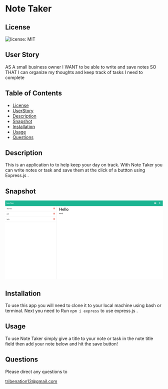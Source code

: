 #                                                    Note Taker


## License
![license: MIT](https://img.shields.io/badge/License-MIT-yellow.svg) 


## User Story
AS A small business owner
I WANT to be able to write and save notes
SO THAT I can organize my thoughts and keep track of tasks I need to complete


## Table of Contents
   - [License](#License)
   - [UserStory](#User-Story)
   - [Description](#Description)
   - [Snapshot](#Snapshot)
   - [Installation](#Installation)
   - [Usage](#Usage)
   - [Questions](#Questions) 


## Description  

This is an application to to help keep your day on track. With Note Taker you can write notes or task and save them at the click of a buttton using Express.js .


## Snapshot
<img src="public/assets/images/Screen Shot 2022-07-07 at 8.49.38 PM.png">


## Installation 

To use this app you will need to clone it to your local machine using bash or terminal.
Next you need to Run `npm i express` to use express.js .


## Usage 

To use Note Taker simply give a title to your note or task in the note title field then add your note below and hit the save button!


## Questions

Please direct any questions to <p><a href= "mailto:tribenation13@gmail.com">tribenation13@gmail.com</a></p>









